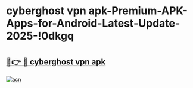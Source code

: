 # cyberghost vpn apk-Premium-APK-Apps-for-Android-Latest-Update-2025-!0dkgq

# <h2><a href="https://googleone.com">🔗👉 🔴 cyberghost vpn apk</a></h2>

[![acn](https://github.com/user-attachments/assets/0f9c940e-d8b0-45ae-aac7-cd30a18b3e1c)](https://googleone.com)

